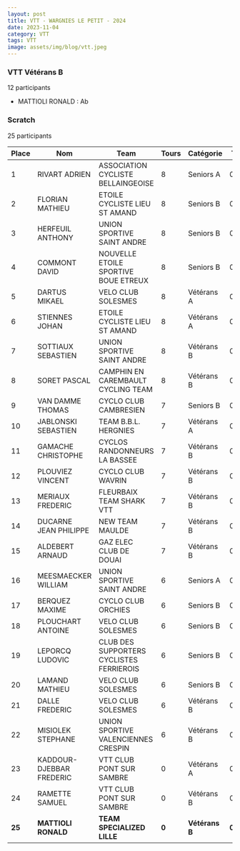 ```yaml
---
layout: post
title: VTT - WARGNIES LE PETIT - 2024
date: 2023-11-04
category: VTT
tags: VTT
image: assets/img/blog/vtt.jpeg
---
```


### VTT Vétérans B
12 participants
- MATTIOLI RONALD : Ab

### Scratch
25 participants

| Place | Nom | Team | Tours | Catégorie | Temps |
|---|---|---|---|---|---|
| 1 | RIVART ADRIEN | ASSOCIATION CYCLISTE BELLAINGEOISE | 8 | Seniors A | 0:38:53 | 
| 2 | FLORIAN MATHIEU | ETOILE CYCLISTE LIEU ST AMAND | 8 | Seniors B | 0:38:53 | 
| 3 | HERFEUIL ANTHONY | UNION SPORTIVE SAINT ANDRE | 8 | Seniors B | 0:38:53 | 
| 4 | COMMONT DAVID | NOUVELLE ETOILE SPORTIVE BOUE ETREUX | 8 | Seniors B | 0:38:53 | 
| 5 | DARTUS MIKAEL | VELO CLUB SOLESMES | 8 | Vétérans A | 0:38:53 | 
| 6 | STIENNES JOHAN | ETOILE CYCLISTE LIEU ST AMAND | 8 | Vétérans A | 0:38:53 | 
| 7 | SOTTIAUX SEBASTIEN | UNION SPORTIVE SAINT ANDRE | 8 | Vétérans B | 0:38:53 | 
| 8 | SORET PASCAL | CAMPHIN EN CAREMBAULT CYCLING TEAM | 8 | Vétérans B | 0:38:53 | 
| 9 | VAN DAMME THOMAS | CYCLO CLUB CAMBRESIEN | 7 | Seniors B | 0:38:53 | 
| 10 | JABLONSKI SEBASTIEN | TEAM B.B.L. HERGNIES | 7 | Vétérans A | 0:38:53 | 
| 11 | GAMACHE CHRISTOPHE | CYCLOS RANDONNEURS LA BASSEE | 7 | Vétérans B | 0:38:53 | 
| 12 | PLOUVIEZ VINCENT | CYCLO CLUB WAVRIN | 7 | Vétérans B | 0:38:53 | 
| 13 | MERIAUX FREDERIC | FLEURBAIX TEAM SHARK VTT | 7 | Vétérans B | 0:38:53 | 
| 14 | DUCARNE JEAN PHILIPPE | NEW TEAM MAULDE | 7 | Vétérans B | 0:38:53 | 
| 15 | ALDEBERT ARNAUD | GAZ ELEC CLUB DE DOUAI | 7 | Vétérans B | 0:38:53 | 
| 16 | MEESMAECKER WILLIAM | UNION SPORTIVE SAINT ANDRE | 6 | Seniors A | 0:38:53 | 
| 17 | BERQUEZ MAXIME | CYCLO CLUB ORCHIES | 6 | Seniors B | 0:38:53 | 
| 18 | PLOUCHART ANTOINE | VELO CLUB SOLESMES | 6 | Seniors B | 0:38:53 | 
| 19 | LEPORCQ LUDOVIC | CLUB DES SUPPORTERS CYCLISTES FERRIEROIS | 6 | Seniors B | 0:38:53 | 
| 20 | LAMAND MATHIEU | VELO CLUB SOLESMES | 6 | Seniors B | 0:38:53 | 
| 21 | DALLE FREDERIC | VELO CLUB SOLESMES | 6 | Vétérans B | 0:38:53 | 
| 22 | MISIOLEK STEPHANE | UNION SPORTIVE VALENCIENNES CRESPIN | 6 | Vétérans B | 0:38:53 | 
| 23 | KADDOUR-DJEBBAR FREDERIC | VTT  CLUB PONT SUR SAMBRE | 0 | Vétérans A | 0:38:53 | 
| 24 | RAMETTE SAMUEL | VTT  CLUB PONT SUR SAMBRE | 0 | Vétérans B | 0:38:53 | 
| **25** | **MATTIOLI RONALD** | **TEAM SPECIALIZED LILLE** | **0** | **Vétérans B** | **0:38:53** | 
